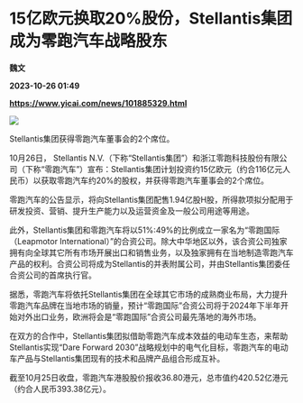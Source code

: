 # 15亿欧元换取20%股份，Stellantis集团成为零跑汽车战略股东
**魏文**

**2023-10-26 01:49**

**https://www.yicai.com/news/101885329.html**

![](https://imgcdn.yicai.com/uppics/slides/2023/10/2cadc341a44481aa58953432235db448.jpg)

Stellantis集团获得零跑汽车董事会的2个席位。

10月26日， Stellantis N.V.（下称“Stellantis集团”）和浙江零跑科技股份有限公司（下称“零跑汽车”）宣布：Stellantis集团计划投资约15亿欧元（约合116亿元人民币）以获取零跑汽车约20%的股权，并获得零跑汽车董事会的2个席位。

零跑汽车的公告显示，将向Stellantis集团配售1.94亿股H股，所得款项拟分配用于研发投资、营销、提升生产能力以及运营资金及一般公司用途等用途。

此外，Stellantis集团和零跑汽车将以51%:49%的比例成立一家名为“零跑国际（Leapmotor International）”的合资公司。除大中华地区以外，该合资公司独家拥有向全球其它所有市场开展出口和销售业务，以及独家拥有在当地制造零跑汽车产品的权利。合资公司将成为Stellantis的并表附属公司，并由Stellantis集团委任合资公司的首席执行官。

据悉，零跑汽车将依托Stellantis集团在全球其它市场的成熟商业布局，大力提升零跑汽车品牌在当地市场的销量，预计“零跑国际”合资公司将于2024年下半年开始对外出口业务，欧洲将会是“零跑国际”合资公司最先落地的海外市场。

在双方的合作中，Stellantis集团拟借助零跑汽车成本效益的电动车生态，来帮助Stellantis实现“Dare Forward 2030”战略规划中的电气化目标，零跑汽车的电动车产品与Stellantis集团现有的技术和品牌产品组合形成互补。

截至10月25日收盘，零跑汽车港股股价报收36.80港元，总市值约420.52亿港元（约合人民币393.38亿元）。